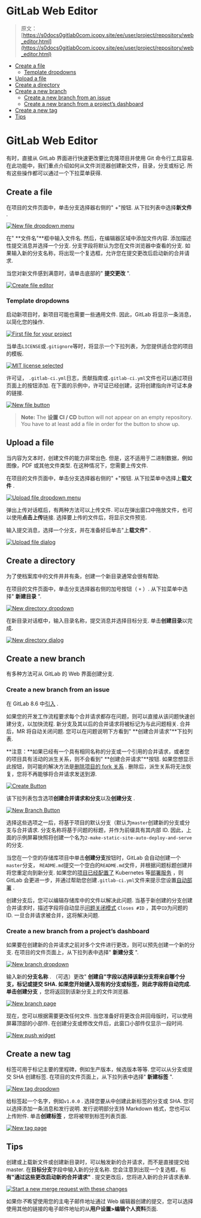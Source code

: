 # GitLab Web Editor

> 原文：[https://s0docs0gitlab0com.icopy.site/ee/user/project/repository/web_editor.html](https://s0docs0gitlab0com.icopy.site/ee/user/project/repository/web_editor.html)

*   [Create a file](#create-a-file)
    *   [Template dropdowns](#template-dropdowns)
*   [Upload a file](#upload-a-file)
*   [Create a directory](#create-a-directory)
*   [Create a new branch](#create-a-new-branch)
    *   [Create a new branch from an issue](#create-a-new-branch-from-an-issue)
    *   [Create a new branch from a project’s dashboard](#create-a-new-branch-from-a-projects-dashboard)
*   [Create a new tag](#create-a-new-tag)
*   [Tips](#tips)

# GitLab Web Editor[](#gitlab-web-editor "Permalink")

有时，直接从 GitLab 界面进行快速更改要比克隆项目并使用 Gi​​t 命令行工具容易. 在此功能中，我们重点介绍如何从文件浏览器创建新文件，目录，分支或标记. 所有这些操作都可以通过一个下拉菜单获得.

## Create a file[](#create-a-file "Permalink")

在项目的文件页面中，单击分支选择器右侧的" +"按钮. 从下拉列表中选择**新文件** .

[![New file dropdown menu](img/149fa515778bea7ce86903f0c8d9b31f.png)](img/web_editor_new_file_dropdown.png)

在" **文件名"**框中输入文件名. 然后，在编辑器区域中添加文件内容. 添加描述性提交消息并选择一个分支. 分支字段将默认为您在文件浏览器中查看的分支. 如果输入新的分支名称，将出现一个复选框，允许您在提交更改后启动新的合并请求.

当您对新文件感到满意时，请单击底部的" **提交更改** ".

[![Create file editor](img/07e4663db45be7313a205a17ec342edb.png)](img/web_editor_new_file_editor.png)

### Template dropdowns[](#template-dropdowns "Permalink")

启动新项目时，新项目可能也需要一些通用文件. 因此，GitLab 将显示一条消息，以简化您的操作.

[![First file for your project](img/1e0213e85ced3ac9dcc079f0e1831068.png)](img/web_editor_template_dropdown_first_file.png)

当单击`LICENSE`或`.gitignore`等时，将显示一个下拉列表，为您提供适合您的项目的模板.

[![MIT license selected](img/097706015c4d2abaaf34d0782cfac635.png)](img/web_editor_template_dropdown_mit_license.png)

许可证， `.gitlab-ci.yml`日志，贡献指南或`.gitlab-ci.yml`文件也可以通过项目页面上的按钮添加. 在下面的示例中，许可证已经创建，这将创建指向许可证本身的链接.

[![New file button](img/adc0d64a6c4c1979d43d8bf1d8d485e8.png)](img/web_editor_template_dropdown_buttons.png)

> **Note:** The **设置 CI / CD** button will not appear on an empty repository. You have to at least add a file in order for the button to show up.

## Upload a file[](#upload-a-file "Permalink")

当内容为文本时，创建文件的能力非常出色. 但是，这不适用于二进制数据，例如图像，PDF 或其他文件类型. 在这种情况下，您需要上传文件.

在项目的文件页面中，单击分支选择器右侧的" +"按钮. 从下拉菜单中选择上**载文件** .

[![Upload file dropdown menu](img/671787cdf6cd1dde3e748fae72d46779.png)](img/web_editor_upload_file_dropdown.png)

弹出上传对话框后，有两种方法可以上传文件. 可以在弹出窗口中拖放文件，也可以使用**点击上传**链接. 选择要上传的文件后，将显示文件预览.

输入提交消息，选择一个分支，并在准备好后单击"上**载文件"** .

[![Upload file dialog](img/2ed1719eefb651778ccd248f0bbe577c.png)](img/web_editor_upload_file_dialog.png)

## Create a directory[](#create-a-directory "Permalink")

为了使档案库中的文件井井有条，创建一个新目录通常会很有帮助.

在项目的文件页面中，单击分支选择器右侧的加号按钮（ `+` ）. 从下拉菜单中选择" **新建目录** ".

[![New directory dropdown](img/c65afb6da67de7dea9950e2b151cca40.png)](img/web_editor_new_directory_dropdown.png)

在新目录对话框中，输入目录名称，提交消息并选择目标分支. 单击**创建目录**以完成.

[![New directory dialog](img/0b804819bf30ce8e657ad538d376ecc5.png)](img/web_editor_new_directory_dialog.png)

## Create a new branch[](#create-a-new-branch "Permalink")

有多种方法可从 GitLab 的 Web 界面创建分支.

### Create a new branch from an issue[](#create-a-new-branch-from-an-issue "Permalink")

在 GitLab 8.6 中[引入](https://gitlab.com/gitlab-org/gitlab-foss/-/merge_requests/2808) .

如果您的开发工作流程要求每个合并请求都存在问题，则可以直接从该问题快速创建分支，以加快流程. 新分支及其以后的合并请求将被标记为与此问题相关. 合并后，MR 将自动关闭问题. 您可以在问题说明下方看到" **创建合并请求"**下拉列表.

**注意：**如果已经有一个具有相同名称的分支或一个引用的合并请求，或者您的项目具有活动的派生关系，则不会看到" **创建合并请求"**按钮. 如果您想显示此按钮，则可能的解决方法是[删除项目的 fork 关系](../settings/index.html#removing-a-fork-relationship) . 删除后，派生关系将无法恢复，您将不再能够将合并请求发送到源.

[![Create Button](img/ab48b86f7a0dfe92d4358f705bf938a8.png)](img/web_editor_new_branch_from_issue_create_button_v12_6.png)

该下拉列表包含选项**创建合并请求和分支**以及**创建分支** .

[![New Branch Button](img/2f78c411d32ee05e95a1984ef90b2356.png)](img/web_editor_new_branch_from_issue_v_12_6.png)

选择这些选项之一后，将基于项目的默认分支（默认为`master`创建新的分支或分支与合并请求. 分支名称将基于问题的标题，并作为前缀具有其内部 ID. 因此，上面的示例屏幕快照将创建一个名为`2-make-static-site-auto-deploy-and-serve`的分支.

当您在一个空的存储库项目中单击**创建分支**按钮时，GitLab 会自动创建一个`master`分支， `README.md`提交一个空白的`README.md`文件，并根据问题标题创建并将您重定向到新分支. 如果您的[项目已经配置了](../integrations/overview.html) Kubernetes 等[部署服务](../integrations/overview.html) ，则 GitLab 会更进一步，并通过帮助您创建`.gitlab-ci.yml`文件来提示您设置[自动部署](../../../topics/autodevops/stages.html#auto-deploy) .

创建分支后，您可以编辑存储库中的文件以解决此问题. 当基于新创建的分支创建合并请求时，描述字段将自动显示[问题关闭模式](../issues/managing_issues.html#closing-issues-automatically) `Closes #ID` ，其中`ID`为问题的 ID. 一旦合并请求被合并，这将解决问题.

### Create a new branch from a project’s dashboard[](#create-a-new-branch-from-a-projects-dashboard "Permalink")

如果要在创建新的合并请求之前对多个文件进行更改，则可以预先创建一个新的分支. 在项目的文件页面上，从下拉列表中选择" **新建分支** ".

[![New branch dropdown](img/83a4859fc1c1d9fc2ea68819a53eaea8.png)](img/web_editor_new_branch_dropdown.png)

输入新的**分支名称** . （可选）更改" **创建自"**字段以选择该新分支将来自哪个分支，标记或提交 SHA. 如果您开始键入现有的分支或标签，则此字段将自动完成. 单击**创建分支** ，您将返回到该新分支上的文件浏览器.

[![New branch page](img/dc5fe88e82dc925a618598e1ac284f39.png)](img/web_editor_new_branch_page.png)

现在，您可以根据需要更改任何文件. 当您准备好将更改合并回母版时，可以使用屏幕顶部的小部件. 在创建分支或修改文件后，此窗口小部件仅显示一段时间.

[![New push widget](img/2279c6b38c41208a2726d04b0df15c37.png)](img/web_editor_new_push_widget.png)

## Create a new tag[](#create-a-new-tag "Permalink")

标签可用于标记主要的里程碑，例如生产版本，候选版本等等. 您可以从分支或提交 SHA 创建标签. 在项目的文件页面上，从下拉列表中选择" **新建标签** ".

[![New tag dropdown](img/a8ac57717b491533848b3ebca40aae86.png)](img/web_editor_new_tag_dropdown.png)

给标签起一个名字，例如`v1.0.0` . 选择您要从中创建此新标签的分支或 SHA. 您可以选择添加一条消息和发行说明. 发行说明部分支持 Markdown 格式，您也可以上传附件. 单击**创建标签** ，您将被带到标签列表页面.

[![New tag page](img/36d97eaa1e64c3f6d5b78d205d1ce881.png)](img/web_editor_new_tag_page.png)

## Tips[](#tips "Permalink")

创建或上载新文件或创建新目录时，可以触发新的合并请求，而不是直接提交给 master. 在**目标分支**字段中输入新的分支名称. 您会注意到出现一个复选框，标**有"通过这些更改启动新的合并请求"** . 提交更改后，您将进入新的合并请求表单.

[![Start a new merge request with these changes](img/f293e9e73b2cf8c4ef278104fbd068d5.png)](img/web_editor_start_new_merge_request.png)

如果你*不*希望使用您的主电子邮件地址通过 Web 编辑器创建的提交，您可以选择使用其他的链接的电子邮件地址的从**用户设置>编辑个人资料**页面.